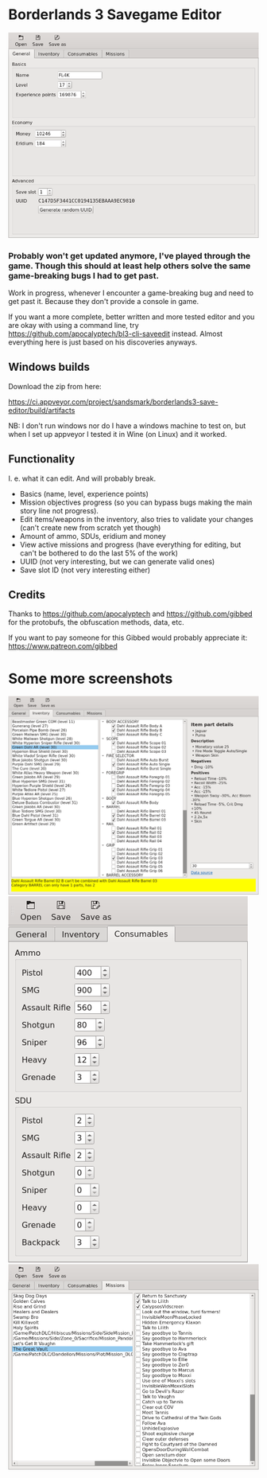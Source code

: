 Borderlands 3 Savegame Editor
=============================

![screenshot](/doc/screenshot.png)


### Probably won't get updated anymore, I've played through the game. Though this should at least help others solve the same game-breaking bugs I had to get past.

Work in progress, whenever I encounter a game-breaking bug and need to get past
it. Because they don't provide a console in game.

If you want a more complete, better written and more tested editor and you are
okay with using a command line, try
https://github.com/apocalyptech/bl3-cli-saveedit instead. Almost everything
here is just based on his discoveries anyways.


## Windows builds

Download the zip from here:

https://ci.appveyor.com/project/sandsmark/borderlands3-save-editor/build/artifacts

NB: I don't run windows nor do I have a windows machine to test on, but when I
set up appveyor I tested it in Wine (on Linux) and it worked.


## Functionality

I. e. what it can edit. And will probably break.

 - Basics (name, level, experience points)
 - Mission objectives progress (so you can bypass bugs making the main story line not progress).
 - Edit items/weapons in the inventory, also tries to validate your changes (can't create new from scratch yet though)
 - Amount of ammo, SDUs, eridium and money
 - View active missions and progress (have everything for editing, but can't be bothered to do the last 5% of the work)
 - UUID (not very interesting, but we can generate valid ones)
 - Save slot ID (not very interesting either)


## Credits

Thanks to https://github.com/apocalyptech and https://github.com/gibbed for the
protobufs, the obfuscation methods, data, etc.

If you want to pay someone for this Gibbed would probably appreciate it:
https://www.patreon.com/gibbed

# Some more screenshots
![screenshot](/doc/screenshot-inventory.png)
![screenshot](/doc/screenshot-consumables.png)
![screenshot](/doc/screenshot-missions.png)
